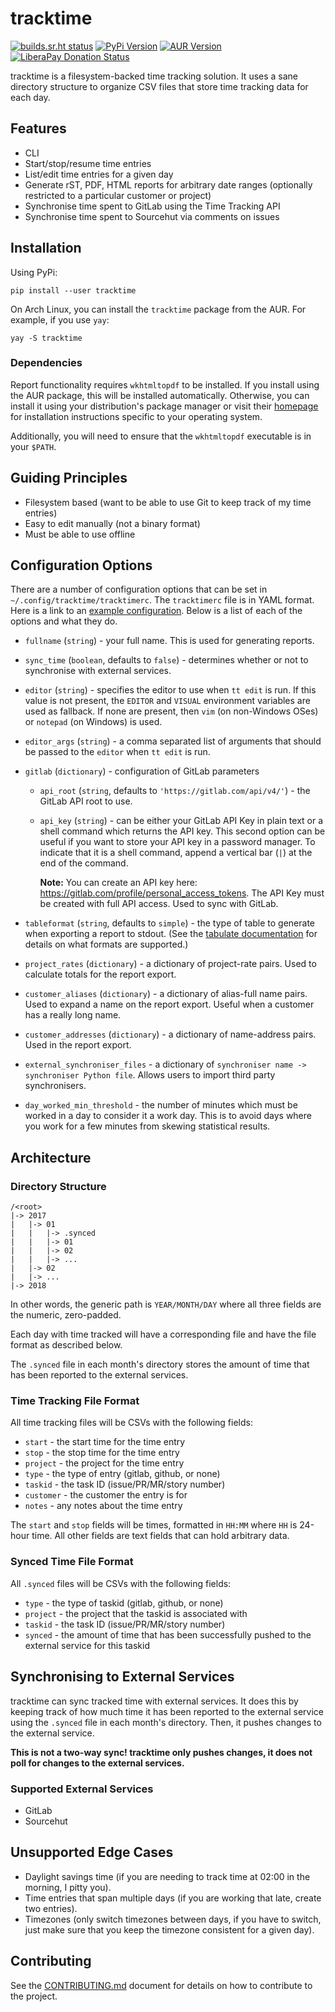 # tracktime

[![builds.sr.ht status](https://builds.sr.ht/~sumner.svg?search=%7Esumner%2Ftracktime+tags%3Abuild.yml)](https://builds.sr.ht/~sumner?search=%7Esumner%2Ftracktime+tags%3Abuild.yml)
[![PyPi Version](https://img.shields.io/pypi/v/tracktime?color=4DC71F&logo=python&logoColor=fff)](https://pypi.org/project/tracktime/)
[![AUR Version](https://img.shields.io/aur/version/tracktime?logo=linux&logoColor=fff)](https://aur.archlinux.org/packages/tracktime/)
[![LiberaPay Donation Status](https://img.shields.io/liberapay/receives/sumner.svg?logo=liberapay)](https://liberapay.com/sumner/donate)

tracktime is a filesystem-backed time tracking solution. It uses a sane
directory structure to organize CSV files that store time tracking data for each
day.

## Features

- CLI
- Start/stop/resume time entries
- List/edit time entries for a given day
- Generate rST, PDF, HTML reports for arbitrary date ranges (optionally
  restricted to a particular customer or project)
- Synchronise time spent to GitLab using the Time Tracking API
- Synchronise time spent to Sourcehut via comments on issues

## Installation

Using PyPi:

    pip install --user tracktime

On Arch Linux, you can install the `tracktime` package from the AUR. For
example, if you use `yay`:

    yay -S tracktime

### Dependencies

Report functionality requires `wkhtmltopdf` to be installed. If you install
using the AUR package, this will be installed automatically. Otherwise, you can
install it using your distribution's package manager or visit their
[homepage](https://wkhtmltopdf.org/) for installation instructions specific to
your operating system.

Additionally, you will need to ensure that the `wkhtmltopdf` executable is in
your `$PATH`.

## Guiding Principles

- Filesystem based (want to be able to use Git to keep track of my time entries)
- Easy to edit manually (not a binary format)
- Must be able to use offline

## Configuration Options

There are a number of configuration options that can be set in
`~/.config/tracktime/tracktimerc`. The `tracktimerc` file is in YAML format.
Here is a link to an [example
configuration](https://git.sr.ht/~sumner/tracktime/tree/master/examples/tracktimerc).
Below is a list of each of the options and what they do.

- `fullname` (`string`) - your full name. This is used for generating reports.
- `sync_time` (`boolean`, defaults to `false`) - determines whether or not to
  synchronise with external services.
- `editor` (`string`) - specifies the editor to use when `tt edit` is run. If
  this value is not present, the `EDITOR` and `VISUAL` environment variables are
  used as fallback. If none are present, then `vim` (on non-Windows OSes) or
  `notepad` (on Windows) is used.
- `editor_args` (`string`) - a comma separated list of arguments that should be
  passed to the `editor` when `tt edit` is run.
- `gitlab` (`dictionary`) - configuration of GitLab parameters

  - `api_root` (`string`, defaults to `'https://gitlab.com/api/v4/'`) - the
    GitLab API root to use.
  - `api_key` (`string`) - can be either your GitLab API Key in plain text or a
    shell command which returns the API key. This second option can be useful if
    you want to store your API key in a password manager. To indicate that it is
    a shell command, append a vertical bar (`|`) at the end of the command.

    **Note:** You can create an API key here:
    https://gitlab.com/profile/personal_access_tokens. The API Key must be
    created with full API access. Used to sync with GitLab.

- `tableformat` (`string`, defaults to `simple`) - the type of table to generate
  when exporting a report to stdout. (See the [tabulate
  documentation](https://bitbucket.org/astanin/python-tabulate#rst-header-table-format)
  for details on what formats are supported.)
- `project_rates` (`dictionary`) - a dictionary of project-rate pairs. Used to
  calculate totals for the report export.
- `customer_aliases` (`dictionary`) - a dictionary of alias-full name pairs.
  Used to expand a name on the report export. Useful when a customer has
  a really long name.
- `customer_addresses` (`dictionary`) - a dictionary of name-address pairs. Used
  in the report export.
- `external_synchroniser_files` - a dictionary of `synchroniser name ->
  synchroniser Python file`. Allows users to import third party synchronisers.
- `day_worked_min_threshold` - the number of minutes which must be worked in a
  day to consider it a work day. This is to avoid days where you work for a few
  minutes from skewing statistical results.

## Architecture

### Directory Structure

    /<root>
    |-> 2017
    |   |-> 01
    |   |   |-> .synced
    |   |   |-> 01
    |   |   |-> 02
    |   |   |-> ...
    |   |-> 02
    |   |-> ...
    |-> 2018

In other words, the generic path is `YEAR/MONTH/DAY` where all three fields are
the numeric, zero-padded.

Each day with time tracked will have a corresponding file and have the file
format as described below.

The `.synced` file in each month's directory stores the amount of time that has
been reported to the external services.

### Time Tracking File Format

All time tracking files will be CSVs with the following fields:

- `start` - the start time for the time entry
- `stop` - the stop time for the time entry
- `project` - the project for the time entry
- `type` - the type of entry (gitlab, github, or none)
- `taskid` - the task ID (issue/PR/MR/story number)
- `customer` - the customer the entry is for
- `notes` - any notes about the time entry

The `start` and `stop` fields will be times, formatted in `HH:MM` where `HH` is
24-hour time. All other fields are text fields that can hold arbitrary data.

### Synced Time File Format

All `.synced` files will be CSVs with the following fields:

- `type` - the type of taskid (gitlab, github, or none)
- `project` - the project that the taskid is associated with
- `taskid` - the task ID (issue/PR/MR/story number)
- `synced` - the amount of time that has been successfully pushed to the
  external service for this taskid

## Synchronising to External Services

tracktime can sync tracked time with external services. It does this by keeping
track of how much time it has been reported to the external service using the
`.synced` file in each month's directory. Then, it pushes changes to the
external service.

**This is not a two-way sync! tracktime only pushes changes, it does not poll
for changes to the external services.**

### Supported External Services

- GitLab
- Sourcehut

## Unsupported Edge Cases

- Daylight savings time (if you are needing to track time at 02:00 in the
  morning, I pitty you).
- Time entries that span multiple days (if you are working that late, create two
  entries).
- Timezones (only switch timezones between days, if you have to switch, just
  make sure that you keep the timezone consistent for a given day).

## Contributing

See the
[CONTRIBUTING.md](https://git.sr.ht/~sumner/tracktime/tree/master/CONTRIBUTING.md)
document for details on how to contribute to the project.
